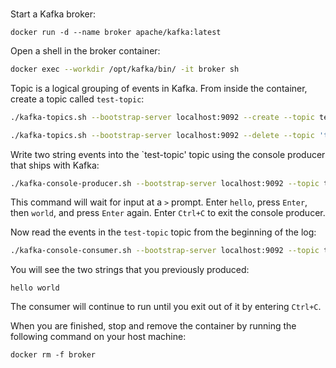 ### 

Start a Kafka broker:

`docker run -d --name broker apache/kafka:latest`

Open a shell in the broker container:

```bash
docker exec --workdir /opt/kafka/bin/ -it broker sh
```

Topic is a logical grouping of events in Kafka. From inside the container, create a topic called `test-topic`:

```bash
./kafka-topics.sh --bootstrap-server localhost:9092 --create --topic test-topic
```

```bash
./kafka-topics.sh --bootstrap-server localhost:9092 --delete --topic 'test-topic’
```

Write two string events into the `test-topic' topic using the console producer that ships with Kafka:

```bash
./kafka-console-producer.sh --bootstrap-server localhost:9092 --topic test-topic
```

This command will wait for input at a `>` prompt. Enter `hello`, press `Enter`, then `world`, and press `Enter` again. Enter `Ctrl+C` to exit the console producer.

Now read the events in the `test-topic` topic from the beginning of the log:

```bash
./kafka-console-consumer.sh --bootstrap-server localhost:9092 --topic test-topic --from-beginning
```

You will see the two strings that you previously produced:

`hello
world`

The consumer will continue to run until you exit out of it by entering `Ctrl+C`.

When you are finished, stop and remove the container by running the following command on your host machine:

`docker rm -f broker`